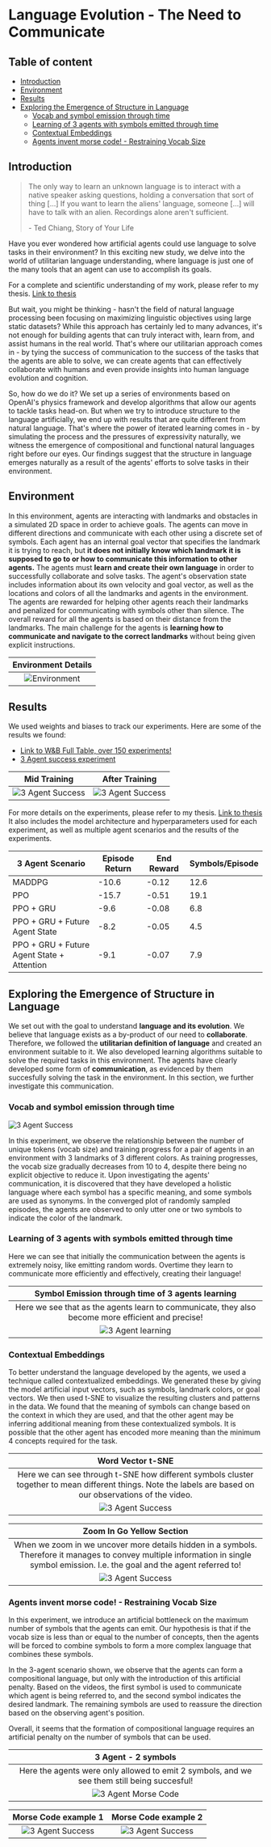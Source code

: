 # Language Evolution - The Need to Communicate

## Table of content

- [Introduction](#introduction)
- [Environment](#environment)
- [Results](#results)
- [Exploring the Emergence of Structure in Language](#exploring-the-emergence-of-structure-in-language)
  - [Vocab and symbol emission through time](#vocab-and-symbol-emission-through-time)
  - [Learning of 3 agents with symbols emitted through time](#learning-of-3-agents-with-symbols-emitted-through-time)
  - [Contextual Embeddings](#contextual-embeddings)
  - [Agents invent morse code! - Restraining Vocab Size](#agents-invent-morse-code---restraining-vocab-size)

## Introduction

<!-- The author is Ted Chiange -->
> The only way to learn an unknown language is to interact with a native
> speaker asking questions, holding a conversation that sort of thing
> \[\...\] If you want to learn the aliens' language, someone \[\...\]
> will have to talk with an alien. Recordings alone aren't sufficient.
>
> \- Ted Chiang, Story of Your Life

Have you ever wondered how artificial agents could use language to solve tasks in their environment? In this exciting new study, we delve into the world of utilitarian language understanding, where language is just one of the many tools that an agent can use to accomplish its goals.

For a complete and scientific understanding of my work, please refer to my thesis. [Link to thesis](Thesis.pdf)

But wait, you might be thinking - hasn't the field of natural language processing been focusing on maximizing linguistic objectives using large static datasets? While this approach has certainly led to many advances, it's not enough for building agents that can truly interact with, learn from, and assist humans in the real world. That's where our utilitarian approach comes in - by tying the success of communication to the success of the tasks that the agents are able to solve, we can create agents that can effectively collaborate with humans and even provide insights into human language evolution and cognition.

So, how do we do it? We set up a series of environments based on OpenAI's physics framework and develop algorithms that allow our agents to tackle tasks head-on. But when we try to introduce structure to the language artificially, we end up with results that are quite different from natural language. That's where the power of iterated learning comes in - by simulating the process and the pressures of expressivity naturally, we witness the emergence of compositional and functional natural languages right before our eyes. Our findings suggest that the structure in language emerges naturally as a result of the agents' efforts to solve tasks in their environment.

## Environment

In this environment, agents are interacting with landmarks and obstacles in a simulated 2D space in order to achieve goals. The agents can move in different directions and communicate with each other using a discrete set of symbols. Each agent has an internal goal vector that specifies the landmark it is trying to reach, but **it does not initially know which landmark it is supposed to go to or how to communicate this information to other agents.** The agents must **learn and create their own language** in order to successfully collaborate and solve tasks. The agent's observation state includes information about its own velocity and goal vector, as well as the locations and colors of all the landmarks and agents in the environment. The agents are rewarded for helping other agents reach their landmarks and penalized for communicating with symbols other than silence. The overall reward for all the agents is based on their distance from the landmarks. The main challenge for the agents is **learning how to communicate and navigate to the correct landmarks** without being given explicit instructions.

Environment Details             |
:-----------------------------:|
![Environment](Demo/Environment.drawio.png) |

## Results

We used weights and biases to track our experiments. Here are some of the results we found:

- [Link to W&B Full Table, over 150 experiments!](https://wandb.ai/tgdivy/language_evolution/table?workspace=user-tgdivy)
- [3 Agent success experiment](https://wandb.ai/tgdivy/language_evolution/runs/dltqxste?workspace=user-tgdivy)

<!-- Link to 3 gifs in demo folder next to each-->

Mid Training             |  After Training
:-------------------------:|:-------------------------:
![3 Agent Success](Demo/3agent-mid.gif)  |  ![3 Agent Success](Demo/3agent.gif)

For more details on the experiments, please refer to my thesis. [Link to thesis](Thesis.pdf) It also includes the model architecture and hyperparameters used for each experiment, as well as multiple agent scenarios and the results of the experiments.

| 3 Agent Scenario | Episode Return | End Reward | Symbols/Episode |
|------------------|----------------|------------|-----------------|
| MADDPG           | -10.6          | -0.12      | 12.6            |
| PPO              | -15.7          | -0.51      | 19.1            |
| PPO + GRU        | -9.6           | -0.08      | 6.8             |
| PPO + GRU + Future Agent State | -8.2           | -0.05      | 4.5             |
| PPO + GRU + Future Agent State + Attention | -9.1            | -0.07      | 7.9             |

## Exploring the Emergence of Structure in Language

We set out with the goal to understand **language and its evolution**. We believe that language exists as a by-product of our need to **collaborate**. Therefore, we followed the **utilitarian definition of language** and created an environment suitable to it. We also developed learning algorithms suitable to solve the required tasks in this environment. The agents have clearly developed some form of **communication**, as evidenced by them succesfully solving the task in the environment. In this section, we further investigate this communication.

### Vocab and symbol emission through time

![3 Agent Success](Demo/Agent-2-converge.drawio.png)

In this experiment, we observe the relationship between the number of unique tokens (vocab size) and training progress for a pair of agents in an environment with 3 landmarks of 3 different colors. As training progresses, the vocab size gradually decreases from 10 to 4, despite there being no explicit objective to reduce it. Upon investigating the agents' communication, it is discovered that they have developed a holistic language where each symbol has a specific meaning, and some symbols are used as synonyms. In the converged plot of randomly sampled episodes, the agents are observed to only utter one or two symbols to indicate the color of the landmark.

### Learning of 3 agents with symbols emitted through time

Here we can see that initially the communication between the agents is extremely noisy, like emitting random words. Overtime they learn to communicate more efficiently and effectively, creating their language!

Symbol Emission through time of 3 agents learning              |
:-----------------------------:|
Here we see that as the agents learn to communicate, they also become more efficient and precise!                         |
![3 Agent learning](Demo/Learning-of-3-agents.gif)  |

### Contextual Embeddings

To better understand the language developed by the agents, we used a technique called contextualized embeddings. We generated these by giving the model artificial input vectors, such as symbols, landmark colors, or goal vectors. We then used t-SNE to visualize the resulting clusters and patterns in the data. We found that the meaning of symbols can change based on the context in which they are used, and that the other agent may be inferring additional meaning from these contextualized symbols. It is possible that the other agent has encoded more meaning than the minimum 4 concepts required for the task.

Word Vector t-SNE              |
:-----------------------------:|
Here we can see through t-SNE how different symbols cluster together to mean different things. Note the labels are based on our observations of the video.                          |
![3 Agent Success](Demo/Word_vector.drawio.png)  |

Zoom In Go Yellow Section      |
:-----------------------------:|
When we zoom in we uncover more details hidden in a symbols. Therefore it manages to convey multiple information in single symbol emission. I.e. the goal and the agent referred to!                          |
![3 Agent Success](Demo/context_vector.drawio.png)  |

### Agents invent morse code! - Restraining Vocab Size

In this experiment, we introduce an artificial bottleneck on the maximum number of symbols that the agents can emit. Our hypothesis is that if the vocab size is less than or equal to the number of concepts, then the agents will be forced to combine symbols to form a more complex language that combines these symbols.

In the 3-agent scenario shown, we observe that the agents can form a compositional language, but only with the introduction of this artificial penalty. Based on the videos, the first symbol is used to communicate which agent is being referred to, and the second symbol indicates the desired landmark. The remaining symbols are used to reassure the direction based on the observing agent's position.

Overall, it seems that the formation of compositional language requires an artificial penalty on the number of symbols that can be used.

3 Agent - 2 symbols             |
:-----------------------------:|
Here the agents were only allowed to emit 2 symbols, and we see them still being succesful!                  |
![3 Agent Morse Code](Demo/Morecode3.drawio.png) |

Morse Code example 1             |  Morse Code example 2
:-------------------------:|:-------------------------:
![3 Agent Success](Demo/Morsecode1.gif)  |  ![3 Agent Success](Demo/Morsecode1.gif)
